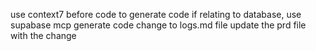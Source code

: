 use context7 before code to generate code
if relating to database, use supabase mcp
generate code change to logs.md file
update the prd file with the change